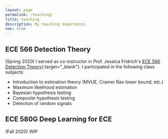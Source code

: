 ```yaml
---
layout: page
permalink: /teaching/
title: teaching
description: My teaching experience.
nav: true
---
```


ECE 566 Detection Theory
-----------------
(Spring 2020) I served as co-instructor in Prof. Jessica Fridrich's [ECE 566 Detection Theory](http://ws2.binghamton.edu/fridrich/Courses/syllabus_EECE566.pdf){:target="_blank"}.
I participated in the following class subjects:
- Introduction to estimation theory (MVUE, Cramer Rao lower bound, etc.)
- Maximum likelihood estimation
- Bayesian hypothesis testing
- Composite hypothesis testing
- Detection of random signals


ECE 580G Deep Learning for ECE
-----------------
(Fall 2020) WIP
